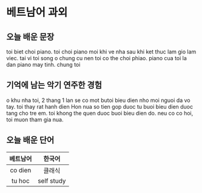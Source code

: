# 베트남어 과외

## 오늘 배운 문장

toi biet choi piano. toi choi piano moi khi ve nha sau khi ket thuc lam gio lam viec. tai vi toi song o chung cu nen toi co the choi phiao. piano cua toi la dan piano may tinh.
chung toi 

## 기억에 남는 악기 연주한 경험
o khu nha toi, 2 thang 1 lan se co mot butoi bieu dien nho
moi nguoi da vo tay. toi thay rat hanh dien Hon nua so tien gop duoc tu buoi bieu dien duoc tang cho tre em. toi khong the quen duoc buoi bieu dien do. neu co co hoi, toi muon tham gia nua.


## 오늘 배운 단어
| 베트남어 | 한국어 |
|:--:|:--:|
|co dien|클래식|
|tu hoc|self study|
